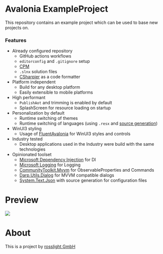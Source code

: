 # Avalonia ExampleProject

This repository contains an example project which can be used to base new projects on.

### Features

- Already configured repository
  - GitHub actions workflows
  - `editorconfig` and `.gitignore` setup
  - [CPM](https://learn.microsoft.com/en-us/nuget/consume-packages/central-package-management)
  - `.slnx` solution files
  - [CSharpier](https://csharpier.com/) as a code formatter
- Platform independent
  - Build for any desktop platform
  - Easily extensible to mobile platforms
- High performant
  - `PublishAot` and trimming is enabled by default
  - SplashScreen for resource loading on startup
- Personalization by default
  - Runtime switching of themes
  - Runtime switching of languages (using `.resx` and [source generation](https://github.com/rosslight/Darp.Utils/blob/main/src/Darp.Utils.ResxSourceGenerator/README.md))
- WinUI3 styling
  - Usage of [FluentAvalonia](https://github.com/amwx/FluentAvalonia) for WinUI3 styles and controls
- Industry tested
  - Desktop applications used in the Industry were build with the same technologies
- Opinionated toolset
  - [Microsoft Dependency Injection](https://learn.microsoft.com/en-us/dotnet/core/extensions/dependency-injection) for DI
  - [Microsoft Logging](https://learn.microsoft.com/en-us/dotnet/core/extensions/logging) for Logging
  - [CommunityToolkit.Mvvm](https://github.com/CommunityToolkit/dotnet) for ObservableProperties and Commands
  - [Darp.Utils.Dialog](https://github.com/rosslight/Darp.Utils/tree/main?tab=readme-ov-file#darputilsdialog) for MVVM compatible dialogs
  - [System.Text.Json](https://learn.microsoft.com/en-us/dotnet/standard/serialization/system-text-json/overview) with source generation for configuration files

# Preview

![](doc/_media/app-preview.gif)

# About

This is a project by [rosslight GmbH](https://rosslight.de/)
